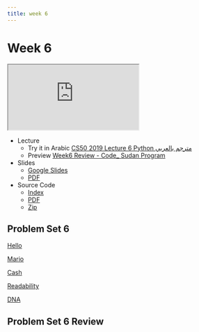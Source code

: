 ```yaml
---
title: week 6
---
```


# Week 6

<iframe src="https://www.youtube.com/embed/fL308_-Kbt0"></iframe>


- Lecture
  - Try it in Arabic
    [CS50 2019 Lecture 6 Python مترجم بالعربي](https://www.youtube.com/embed/CRR5_q9t0FU)
  - Preview
     [Week6 Review - Code_ Sudan Program](https://www.youtube.com/embed/8wF2OIIBQUo)
- Slides
  - <a href="https://docs.google.com/presentation/d/1XXKDd6XSXjuAmAZKGAX-_PtYUmoHaJ25j1zsJ17lK2E/edit?usp=sharing">Google Slides</a>
  - <a href="https://cdn.cs50.net/2019/fall/lectures/6/lecture6.pdf">PDF</a>
- Source Code
  - <a href="https://cdn.cs50.net/2019/fall/lectures/6/src6/">Index</a>
  - <a href="https://cdn.cs50.net/2019/fall/lectures/6/src6.pdf">PDF</a>
  - <a href="https://cdn.cs50.net/2019/fall/lectures/6/src6.zip">Zip</a>

## Problem Set 6

[Hello](https://lab.cs50.io/Mohamed-Faroug/lab/main/pset6/hello)

[Mario](https://lab.cs50.io/Mohamed-Faroug/lab/main/pset6/mario/less)

[Cash](https://lab.cs50.io/Mohamed-Faroug/lab/main//pset6/cash)

[Readability](https://lab.cs50.io/Mohamed-Faroug/lab/main/pset6/Readability)

[DNA](https://lab.cs50.io/Mohamed-Faroug/lab/main/pset6/DNA)


## Problem Set 6 Review 
<!-- <div class="box" >Speller Review  <iframe src="https://www.youtube.com/embed/S_3NvpLje3M"></iframe></div>
<div class="box" >Caesar Review  <iframe src="https://www.youtube.com/embed/3BcjXzNlT0w"></iframe></div> -->
